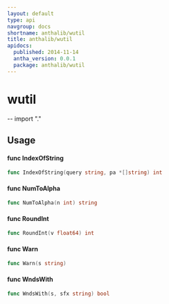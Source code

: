 ```yaml
---
layout: default
type: api
navgroup: docs
shortname: anthalib/wutil
title: anthalib/wutil
apidocs:
  published: 2014-11-14
  antha_version: 0.0.1
  package: anthalib/wutil
---
```

# wutil
--
    import "."


## Usage

#### func  IndexOfString

```go
func IndexOfString(query string, pa *[]string) int
```

#### func  NumToAlpha

```go
func NumToAlpha(n int) string
```

#### func  RoundInt

```go
func RoundInt(v float64) int
```

#### func  Warn

```go
func Warn(s string)
```

#### func  WndsWith

```go
func WndsWith(s, sfx string) bool
```
